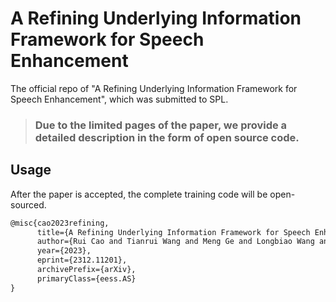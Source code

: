 # A Refining Underlying Information Framework for Speech Enhancement

The official repo of "A Refining Underlying Information Framework for Speech Enhancement", which was submitted to SPL. 


> ### Due to the limited pages of the paper, we provide a detailed description in the form of open source code.





## Usage

After the paper is accepted, the complete training code will be open-sourced.

```txt
@misc{cao2023refining,
      title={A Refining Underlying Information Framework for Speech Enhancement}, 
      author={Rui Cao and Tianrui Wang and Meng Ge and Longbiao Wang and Jianwu Dang},
      year={2023},
      eprint={2312.11201},
      archivePrefix={arXiv},
      primaryClass={eess.AS}
}
```
